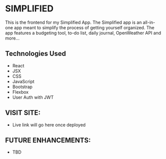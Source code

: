 # SIMPLIFIED 

This is the frontend for my Simplified App. The Simplified app is an all-in-one app meant to simplify the process of getting yourself organized. The app features a budgeting tool, to-do list, daily journal, OpenWeather API and more...

## Technologies Used

- React
- JSX
- CSS
- JavaScript
- Bootstrap
- Flexbox
- User Auth with JWT

## VISIT SITE:

- Live link will go here once deployed 

## FUTURE ENHANCEMENTS:

- TBD
